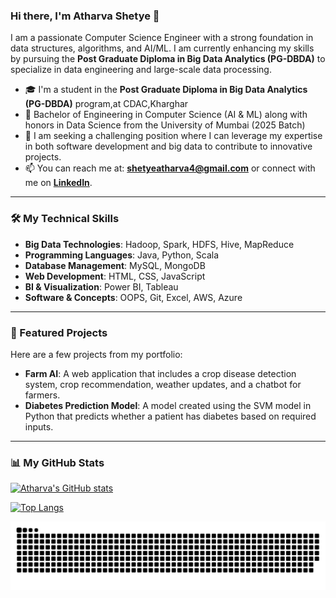 ### Hi there, I'm Atharva Shetye 👋

I am a passionate Computer Science Engineer with a strong foundation in data structures, algorithms, and AI/ML. I am currently enhancing my skills by pursuing the **Post Graduate Diploma in Big Data Analytics (PG-DBDA)** to specialize in data engineering and large-scale data processing.

- 🎓 I'm a student in the **Post Graduate Diploma in Big Data Analytics (PG-DBDA)** program,at CDAC,Kharghar
- 📜 Bachelor of Engineering in Computer Science (AI & ML) along with honors in Data Science from the University of Mumbai (2025 Batch)
- 🎯 I am seeking a challenging position where I can leverage my expertise in both software development and big data to contribute to innovative projects.
- 📫 You can reach me at: **shetyeatharva4@gmail.com** or connect with me on **[LinkedIn](https://www.linkedin.com/in/atharva-shetye-cse/)**.

---

### 🛠️ My Technical Skills

* **Big Data Technologies**: Hadoop, Spark, HDFS, Hive, MapReduce
* **Programming Languages**: Java, Python, Scala
* **Database Management**: MySQL, MongoDB
* **Web Development**: HTML, CSS, JavaScript
* **BI & Visualization**: Power BI, Tableau
* **Software & Concepts**: OOPS, Git, Excel, AWS, Azure

---

### 🚀 Featured Projects

Here are a few projects from my portfolio:

* **Farm AI**: A web application that includes a crop disease detection system, crop recommendation, weather updates, and a chatbot for farmers.
* **Diabetes Prediction Model**: A model created using the SVM model in Python that predicts whether a patient has diabetes based on required inputs.

---

### 📊 My GitHub Stats

[![Atharva's GitHub stats](https://github-readme-stats.vercel.app/api?username=atharvashetyee&show_icons=true&theme=radical)](https://github.com/anuraghazra/github-readme-stats)

[![Top Langs](https://github-readme-stats.vercel.app/api/top-langs/?username=atharvashetyee&layout=compact&theme=radical)](https://github.com/anuraghazra/github-readme-stats)

![Snake animation](https://raw.githubusercontent.com/platane/platane/output/github-contribution-grid-snake.svg?user=atharvashetyee)
